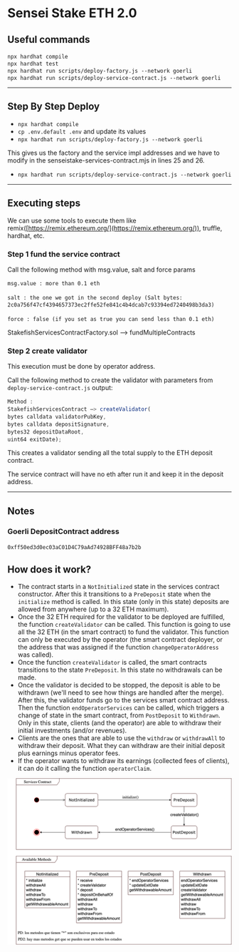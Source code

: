 # Sensei Stake ETH 2.0

## Useful commands 

```shell
npx hardhat compile
npx hardhat test
npx hardhat run scripts/deploy-factory.js --network goerli
npx hardhat run scripts/deploy-service-contract.js --network goerli
```

---

## Step By Step Deploy

- `npx hardhat compile`
- `cp .env.default .env` and update its values
- `npx hardhat run scripts/deploy-factory.js --network goerli`

This gives us the factory and the service impl addresses and we have to modify in the senseistake-services-contract.mjs in lines 25 and 26.

- `npx hardhat run scripts/deploy-service-contract.js --network goerli`

---

## Executing steps

We can use some tools to execute them like remix([https://remix.ethereum.org/](https://remix.ethereum.org/)), truffle, hardhat, etc. 

### Step 1 fund the service contract

Call the following method with msg.value, salt and force params
```
msg.value : more than 0.1 eth

salt : the one we got in the second deploy (Salt bytes:  2c0a756f47cf4394657373ec2ffe52fe841c4b4dcab7c93394ed7240498b3da3)

force : false (if you set as true you can send less than 0.1 eth)
```
StakefishServicesContractFactory.sol —> fundMultipleContracts

### Step 2 create validator

This execution must be done by operator address.

Call the following method to create the validator with parameters from `deploy-service-contract.js` output:

```jsx
Method : 
StakefishServicesContract —> createValidator(
bytes calldata validatorPubKey,
bytes calldata depositSignature,
bytes32 depositDataRoot,
uint64 exitDate); 
```

This creates a validator sending all the total supply to the ETH deposit contract. 

The service contract will have no eth after run it and keep it in the deposit address.

--- 

## Notes

### Goerli **DepositContract** address

``0xff50ed3d0ec03aC01D4C79aAd74928BFF48a7b2b``

## How does it work?

- The contract starts in a ``NotInitialized`` state in the services contract constructor. After this it transitions to a ``PreDeposit`` state when the ``initialize`` method is called. In this state (only in this state) deposits are allowed from anywhere (up to a 32 ETH maximum).
- Once the 32 ETH required for the validator to be deployed are fulfilled, the function ``createValidator`` can be called. This function is going to use all the 32 ETH (in the smart contract) to fund the validator. This function can only be executed by the operator (the smart contract deployer, or the address that was assigned if the function ``changeOperatorAddress`` was called).
- Once the function ``createValidator`` is called, the smart contracts transitions to the state ``PreDeposit``. In this state no withdrawals can be made.
- Once the validator is decided to be stopped, the deposit is able to be withdrawn (we'll need to see how things are handled after the merge). After this, the validator funds go to the services smart contract address. Then the function ``endOperatorServices`` can be called, which triggers a change of state in the smart contract, from ``PostDeposit`` to ``Withdrawn``. Only in this state, clients (and the operator) are able to withdraw their initial investments (and/or revenues).
- Clients are the ones that are able to use the ``withdraw`` or ``withdrawAll`` to withdraw their deposit. What they can withdraw are their initial deposit plus earnings minus operator fees.
- If the operator wants to withdraw its earnings (collected fees of clients), it can do it calling the function ``operatorClaim``.

![Service Contract DTE - SenseiStake.drawio.png](dte.png)
